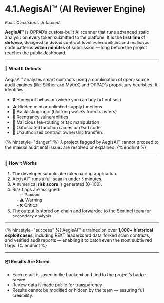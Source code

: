 # 4.1.AegisAI™ (AI Reviewer Engine)

_Fast. Consistent. Unbiased._

**AegisAI™** is OPPAD’s custom-built AI scanner that runs advanced static analysis on every token submitted to the platform. It is the **first line of defense**, designed to detect contract-level vulnerabilities and malicious code patterns **within minutes** of submission — long before the project reaches the public dashboard.

***

#### 🚀 What It Detects

AegisAI™ analyzes smart contracts using a combination of open-source audit engines (like Slither and MythX) and OPPAD’s proprietary heuristics. It identifies:

* 🔒 Honeypot behavior (where you can buy but not sell)
* ⚠️ Hidden mint or unlimited supply functions
* 🧨 Blacklisting logic (blocking wallets from transfers)
* 🔁 Reentrancy vulnerabilities
* 🧬 Malicious fee-routing or tax manipulation
* 🧾 Obfuscated function names or dead code
* 🔧 Unauthorized contract ownership transfers

{% hint style="danger" %}
A project flagged by AegisAI™ cannot proceed to the manual audit until issues are resolved or explained.
{% endhint %}

***

#### 🧠 How It Works

1. The developer submits the token during application.
2. AegisAI™ runs a full scan in under 5 minutes.
3. A numerical **risk score** is generated (0–100).
4. Risk flags are assigned:\
    - ✅ Passed\
    - ⚠️ Warning\
    - ❌ Critical
5. The output is stored on-chain and forwarded to the Sentinel team for secondary analysis.

***

{% hint style="success" %}
AegisAI™ is trained on over **1,000+ historical exploit cases**, including REKT leaderboard data, forked scam contracts, and verified audit reports — enabling it to catch even the most subtle red flags.
{% endhint %}

***

#### 📦 Results Are Stored

* Each result is saved in the backend and tied to the project’s badge record.
* Review data is made public for transparency.
* Results cannot be modified or hidden by the team — ensuring full credibility.
